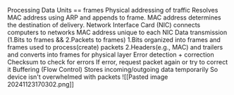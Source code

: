 Processing Data Units == frames
Physical addressing of traffic 
	Resolves MAC address using ARP and appends to frame. 
	MAC address determines the destination of delivery. 
Network Interface Card (NIC) connects computers to networks
	MAC address unique to each NIC
	Data transmission (1.Bits to frames && 2.Packets to frames)
		1.Bits organized into frames and frames used to process(create) packets 
		2.Headers(e.g., MAC) and trailers and converts into frames for physical layer
	Error detection + correction 
		Checksum to check for errors
		If error, request packet again 
		or try to correct it
	Buffering (Flow Control)
		Stores incoming/outgoing data temporarily
		So device isn't overwhelmed with packets 
![[Pasted image 20241123170302.png]]
